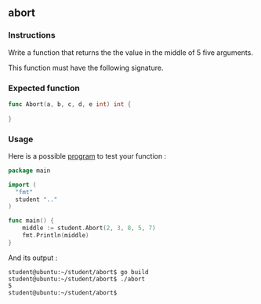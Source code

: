 ## abort

### Instructions

Write a function that returns the the value in the middle of 5 five arguments.

This function must have the following signature.

### Expected function

```go
func Abort(a, b, c, d, e int) int {
	
}
```

### Usage

Here is a possible [program](TODO-LINK) to test your function :

```go
package main

import (
  "fmt"
  student ".."
)

func main() {
	middle := student.Abort(2, 3, 8, 5, 7)
	fmt.Println(middle)
}
```

And its output :

```console
student@ubuntu:~/student/abort$ go build
student@ubuntu:~/student/abort$ ./abort
5
student@ubuntu:~/student/abort$ 
```
